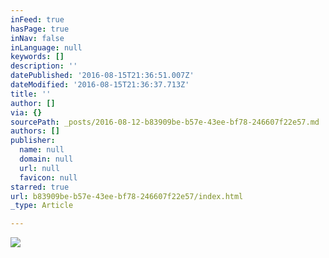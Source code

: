 ```yaml
---
inFeed: true
hasPage: true
inNav: false
inLanguage: null
keywords: []
description: ''
datePublished: '2016-08-15T21:36:51.007Z'
dateModified: '2016-08-15T21:36:37.713Z'
title: ''
author: []
via: {}
sourcePath: _posts/2016-08-12-b83909be-b57e-43ee-bf78-246607f22e57.md
authors: []
publisher:
  name: null
  domain: null
  url: null
  favicon: null
starred: true
url: b83909be-b57e-43ee-bf78-246607f22e57/index.html
_type: Article

---
```

![](https://the-grid-user-content.s3-us-west-2.amazonaws.com/38b38656-a799-42da-b71e-86f7c2c5e2a9.jpg)